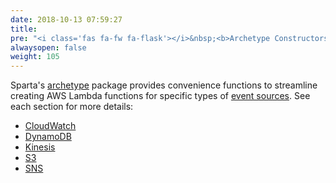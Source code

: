 ```yaml
---
date: 2018-10-13 07:59:27
title:
pre: "<i class='fas fa-fw fa-flask'></i>&nbsp;<b>Archetype Constructors</b>"
alwaysopen: false
weight: 105
---
```


Sparta's [archetype](https://godoc.org/github.com/mweagle/Sparta/archetype) package provides convenience
functions to streamline creating AWS Lambda functions for specific types of [event sources](/reference/eventsources/). See each section for
more details:

* [CloudWatch](/reference/archetypes/cloudwatch)
* [DynamoDB](/reference/archetypes/dynamodb)
* [Kinesis](/reference/archetypes/kinesis)
* [S3](/reference/archetypes/s3)
* [SNS](/reference/archetypes/sns)
